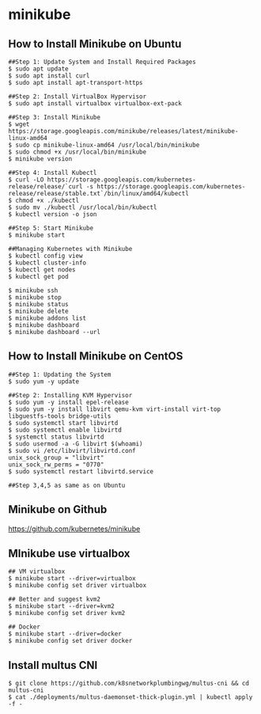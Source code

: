 minikube
========

## How to Install Minikube on Ubuntu

    ##Step 1: Update System and Install Required Packages
    $ sudo apt update
    $ sudo apt install curl
    $ sudo apt install apt-transport-https

    ##Step 2: Install VirtualBox Hypervisor
    $ sudo apt install virtualbox virtualbox-ext-pack

    ##Step 3: Install Minikube
    $ wget https://storage.googleapis.com/minikube/releases/latest/minikube-linux-amd64
    $ sudo cp minikube-linux-amd64 /usr/local/bin/minikube
    $ sudo chmod +x /usr/local/bin/minikube
    $ minikube version

    ##Step 4: Install Kubectl
    $ curl -LO https://storage.googleapis.com/kubernetes-release/release/`curl -s https://storage.googleapis.com/kubernetes-release/release/stable.txt`/bin/linux/amd64/kubectl
    $ chmod +x ./kubectl
    $ sudo mv ./kubectl /usr/local/bin/kubectl
    $ kubectl version -o json

    ##Step 5: Start Minikube
    $ minikube start

    ##Managing Kubernetes with Minikube
    $ kubectl config view
    $ kubectl cluster-info
    $ kubectl get nodes
    $ kubectl get pod

    $ minikube ssh
    $ minikube stop
    $ minikube status
    $ minikube delete
    $ minikube addons list
    $ minikube dashboard
    $ minikube dashboard --url

## How to Install Minikube on CentOS

    ##Step 1: Updating the System
    $ sudo yum -y update

    ##Step 2: Installing KVM Hypervisor
    $ sudo yum -y install epel-release
    $ sudo yum -y install libvirt qemu-kvm virt-install virt-top libguestfs-tools bridge-utils
    $ sudo systemctl start libvirtd
    $ sudo systemctl enable libvirtd
    $ systemctl status libvirtd
    $ sudo usermod -a -G libvirt $(whoami)
    $ sudo vi /etc/libvirt/libvirtd.conf
    unix_sock_group = "libvirt"
    unix_sock_rw_perms = "0770"
    $ sudo systemctl restart libvirtd.service

    ##Step 3,4,5 as same as on Ubuntu

## Minikube on Github
   https://github.com/kubernetes/minikube

## MInikube use virtualbox

    ## VM virtualbox
    $ minikube start --driver=virtualbox
    $ minikube config set driver virtualbox

    ## Better and suggest kvm2
    $ minikube start --driver=kvm2
    $ minikube config set driver kvm2

    ## Docker
    $ minikube start --driver=docker
    $ minikube config set driver docker

## Install multus CNI

    $ git clone https://github.com/k8snetworkplumbingwg/multus-cni && cd multus-cni
    $ cat ./deployments/multus-daemonset-thick-plugin.yml | kubectl apply -f -
